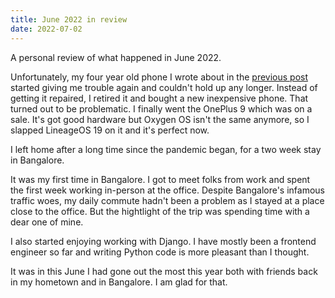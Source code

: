```yaml
---
title: June 2022 in review
date: 2022-07-02
---
```


A personal review of what happened in June 2022.

Unfortunately, my four year old phone I wrote about in the [previous post](/blogs/004-new-life-into-my-old-phone/) started giving me trouble again and couldn't hold up any longer. Instead of getting it repaired, I retired it and bought a new inexpensive phone. That turned out to be problematic. I finally went the OnePlus 9 which was on a sale. It's got good hardware but Oxygen OS isn't the same anymore, so I slapped LineageOS 19 on it and it's perfect now.

I left home after a long time since the pandemic began, for a two week stay in Bangalore.

It was my first time in Bangalore. I got to meet folks from work and spent the first week working in-person at the office. Despite Bangalore's infamous traffic woes, my daily commute hadn't been a problem as I stayed at a place close to the office. But the hightlight of the trip was spending time with a dear one of mine.

I also started enjoying working with Django. I have mostly been a frontend engineer so far and writing Python code is more pleasant than I thought.

It was in this June I had gone out the most this year both with friends back in my hometown and in Bangalore. I am glad for that.
